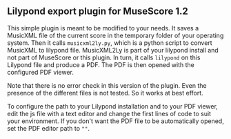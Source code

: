 Lilypond export plugin for MuseScore 1.2
-----

This simple plugin is meant to be modified to your needs. It saves a MusicXML file of the current score in the temporary folder of your operating system. Then it calls `musicxml2ly.py`, which is a python script to convert MusicXML to lilypond file. MusicXML2Ly is part of your lilypond install and not part of MuseScore or this plugin. In turn, it calls `lilypond` on this Lilypond file and produce a PDF. The PDF is then opened with the configured PDF viewer.

Note that there is no error check in this version of the plugin. Even the presence of the different files is not tested. So it works at best effort.

To configure the path to your Lilypond installation and to your PDF viewer, edit the js file with a text editor and change the first lines of code to suit your environment. If you don't want the PDF file to be automatically opened, set the PDF editor path to `""`.